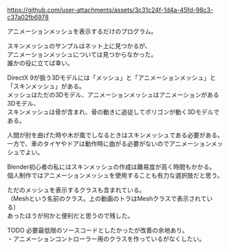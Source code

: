 
https://github.com/user-attachments/assets/3c31c24f-1d4a-45fd-98c3-c37a02fb6978

アニメーションメッシュを表示するだけのプログラム。  
  
スキンメッシュのサンプルはネット上に見つかるが、  
アニメーションメッシュについては見つからなかった。  
誰かの役に立てば幸い。  
  
DirectX 9が扱う3Dモデルには「メッシュ」と「アニメーションメッシュ」と「スキンメッシュ」がある。  
メッシュはただの3Dモデル、アニメーションメッシュはアニメーションがある3Dモデル、  
スキンメッシュは骨が含まれ、骨の動きに追従してポリゴンが動く3Dモデルである。  
  
人間が肘を曲げた時や木が風でしなるときはスキンメッシュである必要がある。  
一方で、車のタイヤやドアは動作時に曲がる必要がないのでアニメーションメッシュでよい。  
  
Blender初心者の私にはスキンメッシュの作成は難易度が高く時間もかかる。  
個人制作ではアニメーションメッシュを使用することも有力な選択肢だと思う。  
  
ただのメッシュを表示するクラスも含まれている。  
（Meshという名前のクラス。上の動画のトラはMeshクラスで表示されている）  
あったほうが何かと便利だと思うので残した。  
  
TODO 必要最低限のソースコードとしたかったが改善の余地あり。  
・アニメーションコントローラー用のクラスを作っているがなくしたい。  

